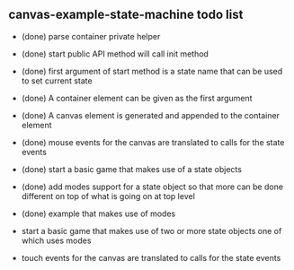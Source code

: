 ## canvas-example-state-machine todo list

* (done) parse container private helper
* (done) start public API method will call init method
* (done) first argument of start method is a state name that can be used to set current state
* (done) A container element can be given as the first argument
* (done) A canvas element is generated and appended to the container element 
* (done) mouse events for the canvas are translated to calls for the state events
* (done) start a basic game that makes use of a state objects
* (done) add modes support for a state object so that more can be done different on top of what is going on at top level
* (done) example that makes use of modes

* start a basic game that makes use of two or more state objects one of which uses modes
* touch events for the canvas are translated to calls for the state events
